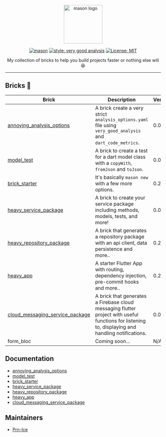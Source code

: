 <p align="center">
<img src="https://raw.githubusercontent.com/felangel/mason/master/assets/mason_full.png" height="125" alt="mason logo" />
</p>

<p align="center">
<a href="https://github.com/felangel/mason/actions"><img src="https://github.com/felangel/mason/workflows/mason/badge.svg" alt="mason"></a>
<a href="https://pub.dev/packages/very_good_analysis"><img src="https://img.shields.io/badge/style-very_good_analysis-B22C89.svg" alt="style: very good analysis"></a>
<a href="https://opensource.org/licenses/MIT"><img src="https://img.shields.io/badge/license-MIT-purple.svg" alt="License: MIT"></a>
</p>
<p align="center">
My collection of bricks to help you build projects faster or nothing else will 😆
</p>


---

## Bricks 🧱

| Brick                                                        | Description                                                  | Version |
| ------------------------------------------------------------ | ------------------------------------------------------------ | ------- |
| [annoying_analysis_options](https://brickhub.dev/bricks/annoying_analysis_options/0.0.3) | A brick create a very strict `analysis_options.yaml` file using `very_good_analysis` and `dart_code_metrics`. | 0.0.3   |
| [model_test](https://brickhub.dev/bricks/model_test/0.0.1)   | A brick to create a test for a dart model class with a `copyWith`, `fromJson` and `toJson`. | 0.0.1   |
| [brick_starter](https://brickhub.dev/bricks/brick_starter/0.2.0) | It's basically `mason new` with a few more options.          | 0.2.0   |
| [heavy_service_package](https://brickhub.dev/bricks/heavy_service_package/0.0.1) | A brick to create your service package including methods, models, tests, and more! | 0.0.1   |
| [heavy_repository_package](https://brickhub.dev/bricks/heavy_repository_package/0.2.1) | A brick that generates a repository package with an api client, data persistence and more.. | 0.2.1   |
| [heavy_app](https://brickhub.dev/bricks/heavy_app/0.2.0)     | A starter Flutter App with routing, dependency injection, pre-commit hooks and more.. | 0.2.0   |
| [cloud_messaging_service_package](https://brickhub.dev/bricks/cloud_messaging_service_package/0.0.1) | A brick that generates a Firebase cloud messaging flutter project with useful functions for listening to, displaying and handling notifications. | 0.0.1   |
| form_bloc                                                    | Coming soon...                                               | N/A     |

## Documentation

- [annoying_analysis_options](https://github.com/Prn-Ice/mason_bricks/tree/main/bricks/annoying_analysis_options)
- [model_test](https://github.com/Prn-Ice/mason_bricks/tree/main/bricks/model_test)
- [brick_starter](https://github.com/Prn-Ice/mason_bricks/tree/main/bricks/brick_starter)
- [heavy_service_package](https://github.com/Prn-Ice/mason_bricks/tree/main/bricks/heavy_service_package)
- [heavy_repository_package](https://github.com/Prn-Ice/mason_bricks/tree/main/bricks/heavy_repository_package)
- [heavy_app](https://github.com/Prn-Ice/mason_bricks/tree/main/bricks/heavy_app)
- [cloud_messaging_service_package](https://github.com/Prn-Ice/mason_bricks/tree/main/bricks/cloud_messaging_service_package)

## Maintainers

- [Prn-Ice](https://github.com/Prn-Ice)
